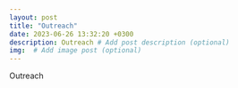```yaml
---
layout: post
title: "Outreach"
date: 2023-06-26 13:32:20 +0300
description: Outreach # Add post description (optional)
img:  # Add image post (optional)
---
```


Outreach
